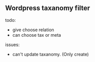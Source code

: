 ## Wordpress taxanomy filter

todo:
- give choose relation
- can choose tax or meta

issues:
- can't update taxanomy. (Only create)
